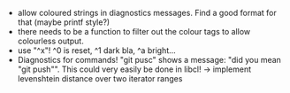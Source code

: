 - allow coloured strings in diagnostics messages. Find a good format for that (maybe printf style?)
- there needs to be a function to filter out the colour tags to allow colourless output.
- use "^x"!   ^0 is reset, ^1 dark bla, ^a bright...
- Diagnostics for commands! "git pusc" shows a message: "did you mean \"git push\"". This could very easily be done in libcl!
	-> implement levenshtein distance over two iterator ranges
